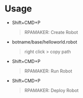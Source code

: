 # Usage

* Shift+CMD+P
    > RPAMAKER: Create Robot

* botname/base/helloworld.robot 
    > right click > copy path

* Shift+CMD+P
    > RPAMAKER: Run Robot

* Shift+CMD+P
    > RPAMAKER: Deploy Robot
